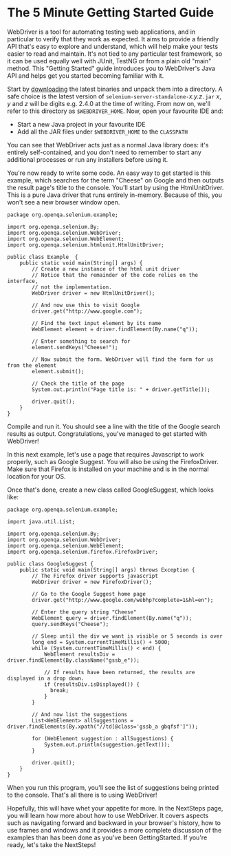 # The 5 Minute Getting Started Guide

WebDriver is a tool for automating testing web applications, and in particular to verify that they work as expected. It aims to provide a friendly API that's easy to explore and understand, which will help make your tests easier to read and maintain. It's not tied to any particular test framework, so it can be used equally well with JUnit, TestNG or from a plain old "main" method. This "Getting Started" guide introduces you to WebDriver's Java API and helps get you started becoming familiar with it.

Start by [downloading](http://selenium-release.storage.googleapis.com/index.html) the latest binaries and unpack them into a directory. A safe choice is the latest version of `selenium-server-standalone-`_x.y.z_`.jar`  _x_, _y_ and _z_ will be digits e.g. 2.4.0 at the time of writing. From now on, we'll refer to this directory as `$WEBDRIVER_HOME`. Now, open your favourite IDE and:

  * Start a new Java project in your favourite IDE
  * Add all the JAR files under `$WEBDRIVER_HOME` to the `CLASSPATH`

You can see that WebDriver acts just as a normal Java library does: it's entirely self-contained, and you don't need to remember to start any additional processes or run any installers before using it.

You're now ready to write some code. An easy way to get started is this example, which searches for the term "Cheese" on Google and then outputs the result page's title to the console. You'll start by using the HtmlUnitDriver. This is a pure Java driver that runs entirely in-memory. Because of this, you won't see a new browser window open.

```
package org.openqa.selenium.example;

import org.openqa.selenium.By;
import org.openqa.selenium.WebDriver;
import org.openqa.selenium.WebElement;
import org.openqa.selenium.htmlunit.HtmlUnitDriver;

public class Example  {
    public static void main(String[] args) {
        // Create a new instance of the html unit driver
        // Notice that the remainder of the code relies on the interface, 
        // not the implementation.
        WebDriver driver = new HtmlUnitDriver();

        // And now use this to visit Google
        driver.get("http://www.google.com");

        // Find the text input element by its name
        WebElement element = driver.findElement(By.name("q"));

        // Enter something to search for
        element.sendKeys("Cheese!");

        // Now submit the form. WebDriver will find the form for us from the element
        element.submit();

        // Check the title of the page
        System.out.println("Page title is: " + driver.getTitle());

        driver.quit();
    }
}

```

Compile and run it. You should see a line with the title of the Google search results as output. Congratulations, you've managed to get started with WebDriver!

In this next example, let's use a page that requires Javascript to work properly, such as Google Suggest. You will also be using the FirefoxDriver. Make sure that Firefox is installed on your machine and is in the normal location for your OS.

Once that's done, create a new class called GoogleSuggest, which looks like:

```
package org.openqa.selenium.example;

import java.util.List;

import org.openqa.selenium.By;
import org.openqa.selenium.WebDriver;
import org.openqa.selenium.WebElement;
import org.openqa.selenium.firefox.FirefoxDriver;

public class GoogleSuggest {
    public static void main(String[] args) throws Exception {
        // The Firefox driver supports javascript 
        WebDriver driver = new FirefoxDriver();
        
        // Go to the Google Suggest home page
        driver.get("http://www.google.com/webhp?complete=1&hl=en");
        
        // Enter the query string "Cheese"
        WebElement query = driver.findElement(By.name("q"));
        query.sendKeys("Cheese");

        // Sleep until the div we want is visible or 5 seconds is over
        long end = System.currentTimeMillis() + 5000;
        while (System.currentTimeMillis() < end) {
            WebElement resultsDiv = driver.findElement(By.className("gssb_e"));

            // If results have been returned, the results are displayed in a drop down.
            if (resultsDiv.isDisplayed()) {
              break;
            }
        }

        // And now list the suggestions
        List<WebElement> allSuggestions = driver.findElements(By.xpath("//td[@class='gssb_a gbqfsf']"));
        
        for (WebElement suggestion : allSuggestions) {
            System.out.println(suggestion.getText());
        }

        driver.quit();
    }
}
```

When you run this program, you'll see the list of suggestions being printed to the console. That's all there is to using WebDriver!

Hopefully, this will have whet your appetite for more. In the NextSteps page, you will learn how more about how to use WebDriver. It covers aspects such as navigating forward and backward in your browser's history, how to use frames and windows and it provides a more complete discussion of the examples than has been done as you've been GettingStarted. If you're ready, let's take the NextSteps!

